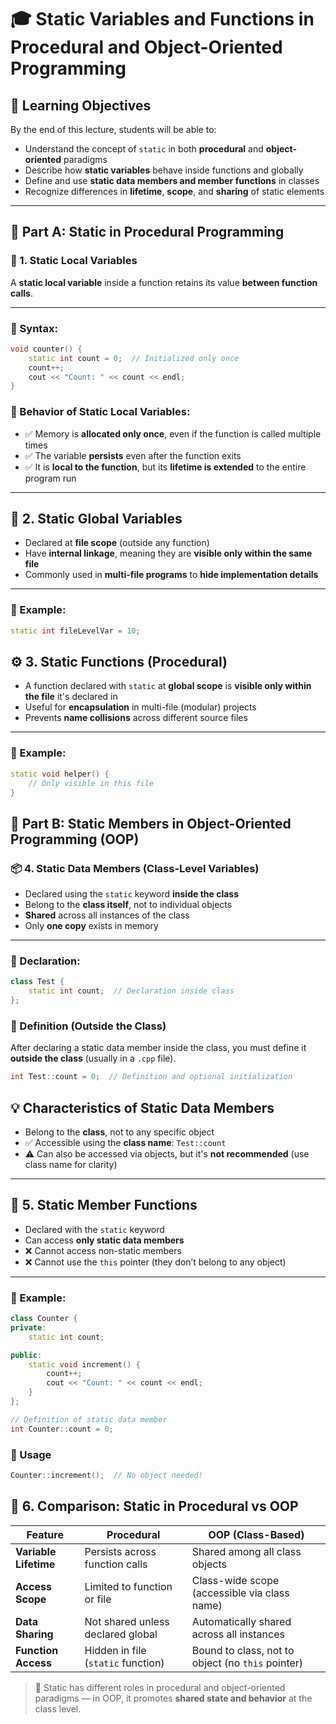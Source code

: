 # 🎓 Static Variables and Functions in Procedural and Object-Oriented Programming

## 🎯 Learning Objectives

By the end of this lecture, students will be able to:

- Understand the concept of `static` in both **procedural** and **object-oriented** paradigms  
- Describe how **static variables** behave inside functions and globally  
- Define and use **static data members and member functions** in classes  
- Recognize differences in **lifetime**, **scope**, and **sharing** of static elements

---

## 🧾 Part A: Static in Procedural Programming

### 📌 1. Static Local Variables

A **static local variable** inside a function retains its value **between function calls**.

---

### 🔹 Syntax:

```cpp
void counter() {
    static int count = 0;  // Initialized only once
    count++;
    cout << "Count: " << count << endl;
}
```
### 🔄 Behavior of Static Local Variables:

- ✅ Memory is **allocated only once**, even if the function is called multiple times  
- ✅ The variable **persists** even after the function exits  
- ✅ It is **local to the function**, but its **lifetime is extended** to the entire program run

---

## 🧠 2. Static Global Variables

- Declared at **file scope** (outside any function)  
- Have **internal linkage**, meaning they are **visible only within the same file**  
- Commonly used in **multi-file programs** to **hide implementation details**

---

### 🔹 Example:

```cpp
static int fileLevelVar = 10;
```
## ⚙️ 3. Static Functions (Procedural)

- A function declared with `static` at **global scope** is **visible only within the file** it's declared in  
- Useful for **encapsulation** in multi-file (modular) projects  
- Prevents **name collisions** across different source files

---

### 🔹 Example:

```cpp
static void helper() {
    // Only visible in this file
}
```
## 🧾 Part B: Static Members in Object-Oriented Programming (OOP)

### 📦 4. Static Data Members (Class-Level Variables)

- Declared using the `static` keyword **inside the class**  
- Belong to the **class itself**, not to individual objects  
- **Shared** across all instances of the class  
- Only **one copy** exists in memory

---

### 🔹 Declaration:

```cpp
class Test {
    static int count;  // Declaration inside class
};
```
### 🔸 Definition (Outside the Class)

After declaring a static data member inside the class, you must define it **outside the class** (usually in a `.cpp` file).

```cpp
int Test::count = 0;  // Definition and optional initialization
```
## 💡 Characteristics of Static Data Members

- Belong to the **class**, not to any specific object  
- ✅ Accessible using the **class name**: `Test::count`  
- ⚠️ Can also be accessed via objects, but it's **not recommended** (use class name for clarity)

---

## 🔧 5. Static Member Functions

- Declared with the `static` keyword  
- Can access **only static data members**  
- ❌ Cannot access non-static members  
- ❌ Cannot use the `this` pointer (they don’t belong to any object)

---

### 🔹 Example:

```cpp
class Counter {
private:
    static int count;

public:
    static void increment() {
        count++;
        cout << "Count: " << count << endl;
    }
};

// Definition of static data member
int Counter::count = 0;
```
### 🔑 Usage

```cpp
Counter::increment();  // No object needed!
```
## 🔄 6. Comparison: Static in Procedural vs OOP

| Feature             | Procedural                          | OOP (Class-Based)                                |
|---------------------|--------------------------------------|--------------------------------------------------|
| **Variable Lifetime** | Persists across function calls       | Shared among all class objects                   |
| **Access Scope**     | Limited to function or file          | Class-wide scope (accessible via class name)     |
| **Data Sharing**     | Not shared unless declared global    | Automatically shared across all instances        |
| **Function Access**  | Hidden in file (`static` function)   | Bound to class, not to object (no `this` pointer) |

> 📘 Static has different roles in procedural and object-oriented paradigms — in OOP, it promotes **shared state and behavior** at the class level.
